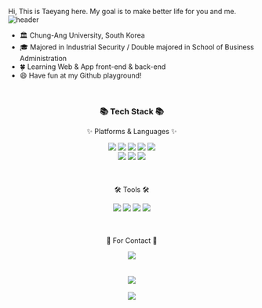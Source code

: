 Hi, This is Taeyang here. My goal is to make better life for you and me.
![header](https://capsule-render.vercel.app/api?type=rect&color=gradient&height=1)
- 🏛 Chung-Ang University, South Korea
- 🎓 Majored in Industrial Security / Double majored in School of Business Administration
- 🍀 Learning Web & App front-end & back-end
- 😄 Have fun at my Github playground!

<!--
**This Dynamic Image's from -> [Capsule-Render](https://github.com/chae1xx1os/capsule-render) - Press F5!**
-->

<!--

![footer](https://capsule-render.vercel.app/api?type=wave&color=gradient&height=150&section=footer)
-->
<br>
<div align=center>
    <h3>📚 Tech Stack 📚</h3>
    <p>✨ Platforms & Languages ✨</p>
</div>
<div align="center">
  <img src="https://img.shields.io/badge/HTML5-E34F26?style=flat&logo=HTML5&logoColor=white" />
  <img src="https://img.shields.io/badge/CSS3-1572B6?style=flat&logo=CSS3&logoColor=white" />
  <img src="https://img.shields.io/badge/JavaScript-F7DF1E?style=flat&logo=JavaScript&logoColor=white" />
  <img src="https://img.shields.io/badge/C-A8B9CC?style=flat&logo=C&logoColor=white" />
  <img src="https://img.shields.io/badge/Python-3776AB?style=flat-square&logo=Python&logoColor=white" />
  <br>
  <img src="https://img.shields.io/badge/Java-007396?style=flat&logo=Java&logoColor=white" />
  <img src="https://img.shields.io/badge/Oracle%20SQL-F80000?style=flat&logo=Oracle&logoColor=white" />
  <img src="https://img.shields.io/badge/AWS-232F3E?style=flat&logo=AmazonAWS&logoColor=white" />
</div>
<br>
<br>
<div align=center>
    <p>🛠 Tools 🛠</p>
</div>
<div align=center>
  <img src="https://img.shields.io/badge/Visual%20Studio%20Code-007ACC?style=flat&logo=VisualStudioCode&logoColor=white" />
  <img src="https://img.shields.io/badge/GitHub-181717?style=flat&logo=GitHub&logoColor=white" />
  <img src="https://img.shields.io/badge/Notion-000000?style=flat-square&logo=Notion&logoColor=white" />
  <img src="https://img.shields.io/badge/Discord-5865F2?style=flat-square&logo=Discord&logoColor=white" />  
</div>
<br>
<br>
<div align=center>
    <p>🎨 For Contact 🎨</p>
</div>
<div align=center>
  <a href="mailto:kty1895@gmail.com">
    <img src="https://img.shields.io/badge/Mail-30B980?style=flat&logo=Gmail&logoColor=white" />
  </a>
</div>
<div align=center>
    <br>
    <br>
    <img src="https://github-readme-stats.vercel.app/api/top-langs/?username=chae1xx1os&layout=compact%22%3E">
    <br><br>
    <img src="https://github-readme-stats.vercel.app/api?username=chae1xx1os&show_icons=true%22%3E">
</div>
